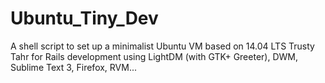 Ubuntu_Tiny_Dev
===============

A shell script to set up a minimalist Ubuntu VM based on 14.04 LTS Trusty Tahr for Rails development using LightDM (with GTK+ Greeter), DWM, Sublime Text 3, Firefox, RVM...
